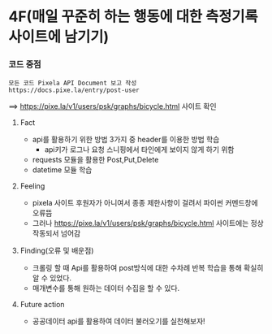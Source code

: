 # 4F(매일 꾸준히 하는 행동에 대한 측정기록 사이트에 남기기)
### 코드 중점
```
모든 코드 Pixela API Document 보고 작성
https://docs.pixe.la/entry/post-user
```  

==> https://pixe.la/v1/users/psk/graphs/bicycle.html 사이트 확인
 1) Fact
    - api를 활용하기 위한 방법 3가지 중 header를 이용한 방법 학습
      - api키가 로그나 요청 스니핑에서 타인에게 보이지 않게 하기 위함
    - requests 모듈을 활용한 Post,Put,Delete
    - datetime 모듈 학습
  

2) Feeling
    - pixela 사이트 후원자가 아니여서 종종 제한사항이 걸려서 파이썬 커멘드창에 오류뜸
    - 그러나 https://pixe.la/v1/users/psk/graphs/bicycle.html 사이트에는 정상 작동되서 넘어감


3) Finding(오류 및 배운점)
   - 크롤링 할 때  Api를 활용하여 post방식에 대한 수차례 반복 학습을 통해 확실히 알 수 있었다.
   - 매개변수를 통해 원하는 데이터 수집을 할 수 있다.

4) Future action
    - 공공데이터 api를 활용하여 데이터 불러오기를 실천해보자!

